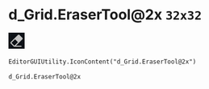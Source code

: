 # d_Grid.EraserTool@2x `32x32`
<img src="/img/d_Grid.EraserTool@2x.png" width=32 height=32>

``` CSharp
EditorGUIUtility.IconContent("d_Grid.EraserTool@2x")
```
```
d_Grid.EraserTool@2x
```
